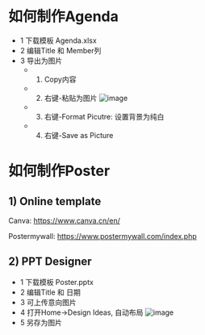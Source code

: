 # 如何制作Agenda

- 1 下载模板 Agenda.xlsx
- 2 编辑Title 和 Member列
- 3 导出为图片
  - 1) Copy内容
  - 2) 右键-粘贴为图片 
    ![image](https://user-images.githubusercontent.com/24701101/177157270-97adf194-eafe-463e-a737-390a1f286054.png)
  - 3) 右键-Format Picutre: 设置背景为纯白
  - 4) 右键-Save as Picture

# 如何制作Poster

## 1) Online template

Canva: https://www.canva.cn/en/

Postermywall: https://www.postermywall.com/index.php

## 2) PPT Designer
- 1 下载模板 Poster.pptx
- 2 编辑Title 和 日期
- 3 可上传意向图片
- 4 打开Home->Design Ideas, 自动布局
![image](https://user-images.githubusercontent.com/24701101/177158528-b472acc6-792b-432f-a3ac-c8eaca5235b3.png)
- 5 另存为图片
